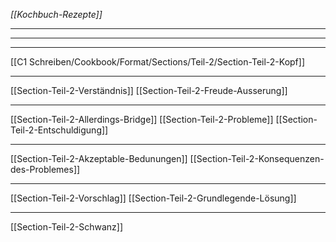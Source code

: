 *[[Kochbuch-Rezepte]]*

---
---
---

[[C1 Schreiben/Cookbook/Format/Sections/Teil-2/Section-Teil-2-Kopf]]

---
[[Section-Teil-2-Verständnis]]
[[Section-Teil-2-Freude-Ausserung]]

---
[[Section-Teil-2-Allerdings-Bridge]]
[[Section-Teil-2-Probleme]]
[[Section-Teil-2-Entschuldigung]]

---
[[Section-Teil-2-Akzeptable-Bedunungen]]
[[Section-Teil-2-Konsequenzen-des-Problemes]]

---
[[Section-Teil-2-Vorschlag]]
[[Section-Teil-2-Grundlegende-Lösung]]

---
[[Section-Teil-2-Schwanz]]


